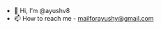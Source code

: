 - 👋 Hi, I’m @ayushv8
- 📫 How to reach me - mailforayushy@gmail.com

<!---
ayushv8/ayushv8 is a ✨ special ✨ repository because its `README.md` (this file) appears on your GitHub profile.
You can click the Preview link to take a look at your changes.
--->

